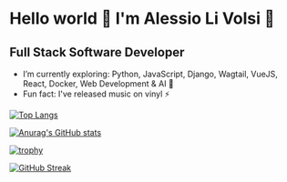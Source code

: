 # Hello world 👋 I'm Alessio Li Volsi 🤖

## Full Stack Software Developer


- I’m currently exploring: Python, JavaScript, Django, Wagtail, VueJS, React, Docker, Web Development & AI 🔭
- Fun fact: I've released music on vinyl ⚡


[![Top Langs](https://github-readme-stats.vercel.app/api/top-langs/?username=alessio-livolsi)](https://github.com/anuraghazra/github-readme-stats)

[![Anurag's GitHub stats](https://github-readme-stats.vercel.app/api?username=alessio-livolsi)](https://github.com/anuraghazra/github-readme-stats)


[![trophy](https://github-profile-trophy.vercel.app/?username=alessio-livolsi)](https://github.com/ryo-ma/github-profile-trophy)



[![GitHub Streak](https://streak-stats.demolab.com/?user=alessio-livolsi)](https://git.io/streak-stats)
